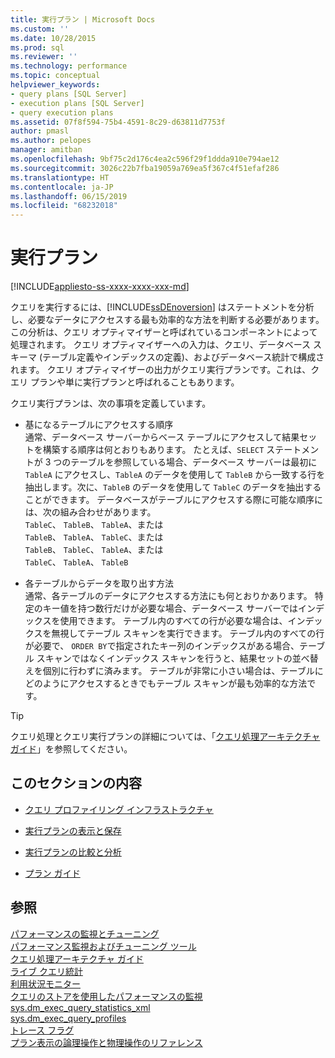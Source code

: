 ```yaml
---
title: 実行プラン | Microsoft Docs
ms.custom: ''
ms.date: 10/28/2015
ms.prod: sql
ms.reviewer: ''
ms.technology: performance
ms.topic: conceptual
helpviewer_keywords:
- query plans [SQL Server]
- execution plans [SQL Server]
- query execution plans
ms.assetid: 07f8f594-75b4-4591-8c29-d63811d7753f
author: pmasl
ms.author: pelopes
manager: amitban
ms.openlocfilehash: 9bf75c2d176c4ea2c596f29f1ddda910e794ae12
ms.sourcegitcommit: 3026c22b7fba19059a769ea5f367c4f51efaf286
ms.translationtype: HT
ms.contentlocale: ja-JP
ms.lasthandoff: 06/15/2019
ms.locfileid: "68232018"
---
```

# <a name="execution-plans"></a>実行プラン
[!INCLUDE[appliesto-ss-xxxx-xxxx-xxx-md](../../includes/appliesto-ss-xxxx-xxxx-xxx-md.md)]

クエリを実行するには、[!INCLUDE[ssDEnoversion](../../includes/ssdenoversion-md.md)] はステートメントを分析し、必要なデータにアクセスする最も効率的な方法を判断する必要があります。 この分析は、クエリ オプティマイザーと呼ばれているコンポーネントによって処理されます。 クエリ オプティマイザーへの入力は、クエリ、データベース スキーマ (テーブル定義やインデックスの定義)、およびデータベース統計で構成されます。 クエリ オプティマイザーの出力がクエリ実行プランです。これは、クエリ プランや単に実行プランと呼ばれることもあります。   

クエリ実行プランは、次の事項を定義しています。 

* 基になるテーブルにアクセスする順序  
  通常、データベース サーバーからベース テーブルにアクセスして結果セットを構築する順序は何とおりもあります。 たとえば、`SELECT` ステートメントが 3 つのテーブルを参照している場合、データベース サーバーは最初に `TableA` にアクセスし、`TableA` のデータを使用して `TableB` から一致する行を抽出します。次に、`TableB` のデータを使用して `TableC` のデータを抽出することができます。 データベースがテーブルにアクセスする際に可能な順序には、次の組み合わせがあります。  
  `TableC`、 `TableB`、 `TableA`、または  
  `TableB`、 `TableA`、 `TableC`、または  
  `TableB`、 `TableC`、 `TableA`、または  
  `TableC`、 `TableA`、 `TableB`  

* 各テーブルからデータを取り出す方法  
  通常、各テーブルのデータにアクセスする方法にも何とおりかあります。 特定のキー値を持つ数行だけが必要な場合、データベース サーバーではインデックスを使用できます。 テーブル内のすべての行が必要な場合は、インデックスを無視してテーブル スキャンを実行できます。 テーブル内のすべての行が必要で、 `ORDER BY`で指定されたキー列のインデックスがある場合、テーブル スキャンではなくインデックス スキャンを行うと、結果セットの並べ替えを個別に行わずに済みます。 テーブルが非常に小さい場合は、テーブルにどのようにアクセスするときでもテーブル スキャンが最も効率的な方法です。

> [!TIP]
> クエリ処理とクエリ実行プランの詳細については、「[クエリ処理アーキテクチャ ガイド](../../relational-databases/query-processing-architecture-guide.md)」を参照してください。

## <a name="in-this-section"></a>このセクションの内容  
  
-   [クエリ プロファイリング インフラストラクチャ](../../relational-databases/performance/query-profiling-infrastructure.md)  
  
-   [実行プランの表示と保存](../../relational-databases/performance/display-and-save-execution-plans.md)  
  
-   [実行プランの比較と分析](../../relational-databases/performance/compare-and-analyze-execution-plans.md)  

-   [プラン ガイド](../../relational-databases/performance/plan-guides.md)  

## <a name="see-also"></a>参照  
 [パフォーマンスの監視とチューニング](../../relational-databases/performance/monitor-and-tune-for-performance.md)     
 [パフォーマンス監視およびチューニング ツール](../../relational-databases/performance/performance-monitoring-and-tuning-tools.md)     
 [クエリ処理アーキテクチャ ガイド](../../relational-databases/query-processing-architecture-guide.md)    
 [ライブ クエリ統計](../../relational-databases/performance/live-query-statistics.md)     
 [利用状況モニター](../../relational-databases/performance-monitor/activity-monitor.md)     
 [クエリのストアを使用したパフォーマンスの監視](../../relational-databases/performance/monitoring-performance-by-using-the-query-store.md)     
 [sys.dm_exec_query_statistics_xml](../../relational-databases/system-dynamic-management-views/sys-dm-exec-query-statistics-xml-transact-sql.md)     
 [sys.dm_exec_query_profiles](../../relational-databases/system-dynamic-management-views/sys-dm-exec-query-profiles-transact-sql.md)     
 [トレース フラグ](../../t-sql/database-console-commands/dbcc-traceon-trace-flags-transact-sql.md)    
 [プラン表示の論理操作と物理操作のリファレンス](../../relational-databases/showplan-logical-and-physical-operators-reference.md)
